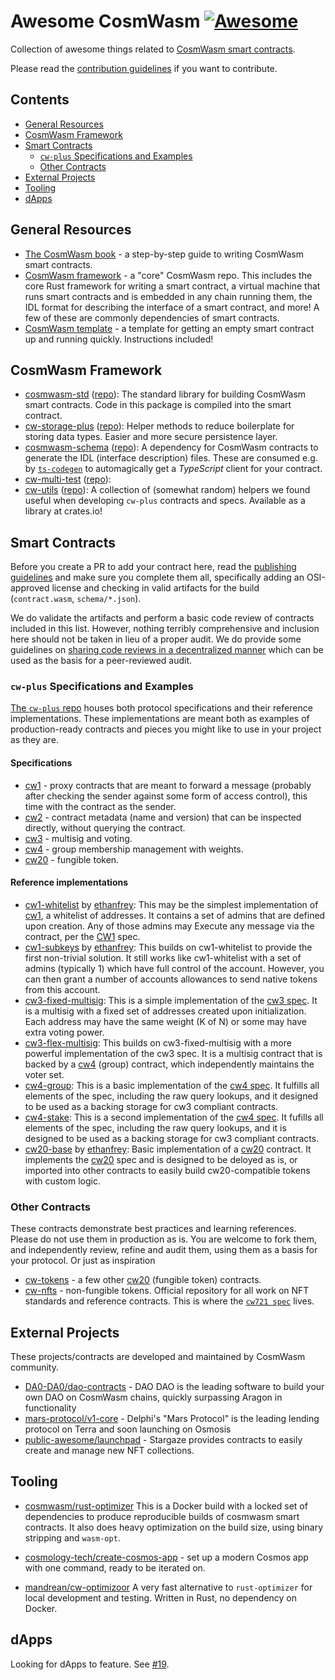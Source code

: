 # Awesome CosmWasm [![Awesome](https://awesome.re/badge.svg)](https://awesome.re)

Collection of awesome things related to
[CosmWasm smart contracts](https://www.cosmwasm.com).

Please read the [contribution guidelines](CONTRIBUTING.md) if you want to
contribute.

## Contents

- [General Resources](#general-resources)
- [CosmWasm Framework](#cosmwasm-framework)
- [Smart Contracts](#smart-contracts)
  - [`cw-plus` Specifications and Examples](#cw-plus-specifications-and-examples)
  - [Other Contracts](#other-contracts)
- [External Projects](#external-projects)
- [Tooling](#tooling)
- [dApps](#dapps)

## General Resources

- [The CosmWasm book](https://book.cosmwasm.com/) - a step-by-step guide to
  writing CosmWasm smart contracts.
- [CosmWasm framework](https://github.com/CosmWasm/cosmwasm) - a "core" CosmWasm
  repo. This includes the core Rust framework for writing a smart contract, a
  virtual machine that runs smart contracts and is embedded in any chain running
  them, the IDL format for describing the interface of a smart contract, and
  more! A few of these are commonly dependencies of smart contracts.
- [CosmWasm template](https://github.com/CosmWasm/cw-template) - a template for
  getting an empty smart contract up and running quickly. Instructions included!

## CosmWasm Framework

- [cosmwasm-std](https://crates.io/crates/cosmwasm-std)
  ([repo](https://github.com/CosmWasm/cosmwasm/tree/master/packages/std)): The
  standard library for building CosmWasm smart contracts. Code in this package
  is compiled into the smart contract.
- [cw-storage-plus](https://crates.io/crates/cw-storage-plus)
  ([repo](https://github.com/CosmWasm/cw-storage-plus)): Helper methods to
  reduce boilerplate for storing data types. Easier and more secure persistence
  layer.
- [cosmwasm-schema](https://crates.io/crates/cosmwasm-schema)
  ([repo](https://github.com/CosmWasm/cosmwasm/tree/master/packages/schema)): A
  dependency for CosmWasm contracts to generate the IDL (interface description)
  files. These are consumed e.g. by
  [`ts-codegen`](https://github.com/CosmWasm/ts-codegen) to automagically get a
  _TypeScript_ client for your contract.
- [cw-multi-test](https://crates.io/crates/cw-multi-test)
  ([repo](https://github.com/CosmWasm/cw-multi-test)):
- [cw-utils](https://crates.io/crates/cw-utils)
  ([repo](https://github.com/CosmWasm/cw-utils)): A collection of (somewhat
  random) helpers we found useful when developing `cw-plus` contracts and specs.
  Available as a library at crates.io!

## Smart Contracts

Before you create a PR to add your contract here, read the
[publishing guidelines](https://github.com/confio/cosmwasm-template/blob/master/Publishing.md)
and make sure you complete them all, specifically adding an OSI-approved license
and checking in valid artifacts for the build (`contract.wasm`,
`schema/*.json`).

We do validate the artifacts and perform a basic code review of contracts
included in this list. However, nothing terribly comprehensive and inclusion
here should not be taken in lieu of a proper audit. We do provide some
guidelines on
[sharing code reviews in a decentralized manner](https://github.com/confio/cosmwasm-template/blob/master/Importing.md)
which can be used as the basis for a peer-reviewed audit.

### `cw-plus` Specifications and Examples

[The `cw-plus` repo](https://github.com/CosmWasm/cosmwasm-plus) houses both
protocol specifications and their reference implementations. These
implementations are meant both as examples of production-ready contracts and
pieces you might like to use in your project as they are.

#### Specifications

- [cw1](https://github.com/CosmWasm/cosmwasm-plus/tree/master/packages/cw1) -
  proxy contracts that are meant to forward a message (probably after checking
  the sender against some form of access control), this time with the contract
  as the sender.
- [cw2](https://github.com/CosmWasm/cw-plus/tree/main/packages/cw2) - contract
  metadata (name and version) that can be inspected directly, without querying
  the contract.
- [cw3](https://github.com/CosmWasm/cosmwasm-plus/blob/master/packages/cw4/README.md) -
  multisig and voting.
- [cw4](https://github.com/CosmWasm/cosmwasm-plus/blob/master/packages/cw4/README.md) -
  group membership management with weights.
- [cw20](https://github.com/CosmWasm/cosmwasm-plus/tree/master/packages/cw20) -
  fungible token.

#### Reference implementations

- [cw1-whitelist](https://github.com/CosmWasm/cosmwasm-plus/tree/master/contracts/cw1-whitelist)
  by [ethanfrey](https://github.com/ethanfrey): This may be the simplest
  implementation of
  [cw1](https://github.com/CosmWasm/cosmwasm-plus/tree/master/packages/cw1), a
  whitelist of addresses. It contains a set of admins that are defined upon
  creation. Any of those admins may Execute any message via the contract, per
  the [CW1](https://github.com/CosmWasm/cosmwasm-plus/tree/master/packages/cw1)
  spec.
- [cw1-subkeys](https://github.com/CosmWasm/cosmwasm-plus/tree/master/contracts/cw1-subkeys)
  by [ethanfrey](https://github.com/ethanfrey): This builds on cw1-whitelist to
  provide the first non-trivial solution. It still works like cw1-whitelist with
  a set of admins (typically 1) which have full control of the account. However,
  you can then grant a number of accounts allowances to send native tokens from
  this account.
- [cw3-fixed-multisig](https://github.com/CosmWasm/cosmwasm-plus/tree/master/contracts/cw3-fixed-multisig):
  This is a simple implementation of the
  [cw3 spec](https://github.com/CosmWasm/cosmwasm-plus/blob/master/packages/cw4/README.md).
  It is a multisig with a fixed set of addresses created upon initialization.
  Each address may have the same weight (K of N) or some may have extra voting
  power.
- [cw3-flex-multisig](https://github.com/CosmWasm/cosmwasm-plus/tree/master/contracts/cw3-flex-multisig):
  This builds on cw3-fixed-multisig with a more powerful implementation of the
  cw3 spec. It is a multisig contract that is backed by a
  [cw4](https://github.com/CosmWasm/cosmwasm-plus/tree/master/packages/cw4)
  (group) contract, which independently maintains the voter set.
- [cw4-group](https://github.com/CosmWasm/cosmwasm-plus/tree/master/contracts/cw4-group):
  This is a basic implementation of the
  [cw4 spec](https://github.com/CosmWasm/cosmwasm-plus/blob/master/packages/cw4/README.md).
  It fulfills all elements of the spec, including the raw query lookups, and it
  designed to be used as a backing storage for cw3 compliant contracts.
- [cw4-stake](https://github.com/CosmWasm/cosmwasm-plus/tree/master/contracts/cw4-stake):
  This is a second implementation of the
  [cw4 spec](https://github.com/CosmWasm/cosmwasm-plus/blob/master/packages/cw4/README.md).
  It fufills all elements of the spec, including the raw query lookups, and it
  is designed to be used as a backing storage for cw3 compliant contracts.
- [cw20-base](https://github.com/CosmWasm/cosmwasm-plus/tree/master/contracts/cw20-base)
  by [ethanfrey](https://github.com/ethanfrey): Basic implementation of a
  [cw20](https://github.com/CosmWasm/cosmwasm-plus/tree/master/packages/cw20)
  contract. It implements the
  [cw20](https://github.com/CosmWasm/cosmwasm-plus/blob/master/packages/cw20/README.md)
  spec and is designed to be deloyed as is, or imported into other contracts to
  easily build cw20-compatible tokens with custom logic.

### Other Contracts

These contracts demonstrate best practices and learning references. Please do
not use them in production as is. You are welcome to fork them, and
independently review, refine and audit them, using them as a basis for your
protocol. Or just as inspiration

- [cw-tokens](https://github.com/CosmWasm/cw-tokens) - a few other
  [cw20](https://github.com/CosmWasm/cosmwasm-plus/tree/master/packages/cw20)
  (fungible token) contracts.
- [cw-nfts](https://github.com/CosmWasm/cw-nfts) - non-fungible tokens. Official
  repository for all work on NFT standards and reference contracts. This is
  where the
  [`cw721 spec`](https://github.com/CosmWasm/cw-nfts/tree/main/packages/cw721)
  lives.

## External Projects

These projects/contracts are developed and maintained by CosmWasm community.

- [DA0-DA0/dao-contracts](https://github.com/DA0-DA0/dao-contracts) - DAO DAO is
  the leading software to build your own DAO on CosmWasm chains, quickly
  surpassing Aragon in functionality
- [mars-protocol/v1-core](https://github.com/mars-protocol/v1-core) - Delphi's
  "Mars Protocol" is the leading lending protocol on Terra and soon launching on
  Osmosis
- [public-awesome/launchpad](https://github.com/public-awesome/launchpad) -
  Stargaze provides contracts to easily create and manage new NFT collections.

## Tooling

- [cosmwasm/rust-optimizer](https://github.com/CosmWasm/rust-optimizer) This is
  a Docker build with a locked set of dependencies to produce reproducible
  builds of cosmwasm smart contracts. It also does heavy optimization on the
  build size, using binary stripping and `wasm-opt`.
- [cosmology-tech/create-cosmos-app](https://github.com/cosmology-tech/create-cosmos-app) -
  set up a modern Cosmos app with one command, ready to be iterated on.

- [mandrean/cw-optimizoor](https://github.com/mandrean/cw-optimizoor) A very fast alternative to `rust-optimizer` for local development and testing. Written in Rust, no dependency on Docker.

## dApps

Looking for dApps to feature. See
[#19](https://github.com/CosmWasm/cw-awesome/issues/19).
